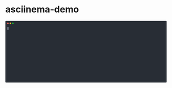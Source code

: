 # asciinema-demo

<!-- # Speed: 0.05

![Alt text](./ipinfo_go.svg)

# Speed: 0.10

![Alt text](./ipinfo_go_slow.svg) -->

<!-- # Speed: 0.15

![Alt text](./ipinfo_go_slow_15.svg)

# Speed: 0.20

![Alt text](./ipinfo_go_slow_20.svg) -->

<!-- # Reframed: 0.01

![Alt text](./ipinfo_go_slow_01_reframed.svg)

# Reframed short: 0.01 -->

![Alt text](./ipinfo_go_slow_01_reframed_short.svg)